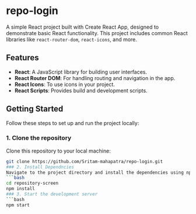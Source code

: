 # repo-login

A simple React project built with Create React App, designed to demonstrate basic React functionality. This project includes common React libraries like `react-router-dom`, `react-icons`, and more.

## Features

- **React**: A JavaScript library for building user interfaces.
- **React Router DOM**: For handling routing and navigation in the app.
- **React Icons**: To use icons in your project.
- **React Scripts**: Provides build and development scripts.

## Getting Started

Follow these steps to set up and run the project locally:

### 1. Clone the repository
Clone this repository to your local machine:

```bash
git clone https://github.com/Sritam-mahapatra/repo-login.git
### 2. Install Dependncies
Navigate to the project directory and install the dependencies using npm
```bash
cd repository-screen
npm install
### 3. Start the development server
```bash
npm start

